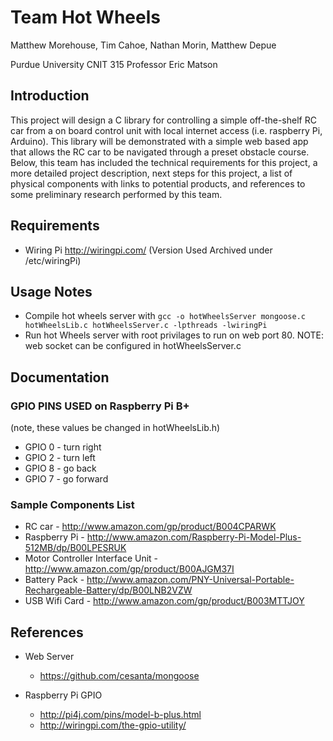 # Team Hot Wheels
Matthew Morehouse, Tim Cahoe, Nathan Morin, Matthew Depue

Purdue University CNIT 315
Professor Eric Matson

## Introduction

This project will design a C library for controlling a simple off-the-shelf RC car from a on board control unit with local internet access (i.e. raspberry Pi, Arduino).  This library will be demonstrated with a simple web based app that allows the RC car to be navigated through a preset obstacle course.  Below, this team has included the technical requirements for this project, a more detailed project description, next steps for this project, a list of physical components with links to potential products, and references to some preliminary research performed by this team.

## Requirements
* Wiring Pi http://wiringpi.com/ (Version Used Archived under <root>/etc/wiringPi)

## Usage Notes
* Compile hot wheels server with 
```gcc -o hotWheelsServer mongoose.c hotWheelsLib.c hotWheelsServer.c -lpthreads -lwiringPi```
* Run hot Wheels server with root privilages to run on web port 80.  NOTE: web socket can be configured in hotWheelsServer.c

## Documentation

### GPIO PINS USED on Raspberry Pi B+ 
(note, these values be changed in hotWheelsLib.h)
* GPIO 0 - turn right
* GPIO 2 - turn left
* GPIO 8 - go back
* GPIO 7 - go forward

### Sample Components List
* RC car - http://www.amazon.com/gp/product/B004CPARWK
* Raspberry Pi - http://www.amazon.com/Raspberry-Pi-Model-Plus-512MB/dp/B00LPESRUK
* Motor Controller Interface Unit - http://www.amazon.com/gp/product/B00AJGM37I
* Battery Pack - http://www.amazon.com/PNY-Universal-Portable-Rechargeable-Battery/dp/B00LNB2VZW
* USB Wifi Card - http://www.amazon.com/gp/product/B003MTTJOY


## References

* Web Server
  - https://github.com/cesanta/mongoose

* Raspberry Pi GPIO
  - http://pi4j.com/pins/model-b-plus.html
  - http://wiringpi.com/the-gpio-utility/
